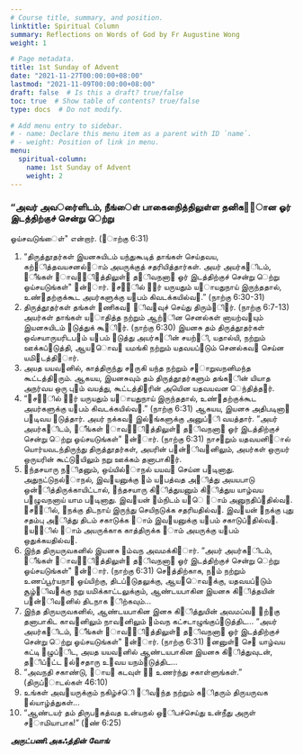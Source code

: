 ```yaml
---
# Course title, summary, and position.
linktitle: Spiritual Column
summary: Reflections on Words of God by Fr Augustine Wong
weight: 1

# Page metadata.
title: 1st Sunday of Advent
date: "2021-11-27T00:00:00+08:00"
lastmod: "2021-11-09T00:00:00+08:00"
draft: false  # Is this a draft? true/false
toc: true  # Show table of contents? true/false
type: docs  # Do not modify.

# Add menu entry to sidebar.
# - name: Declare this menu item as a parent with ID `name`.
# - weight: Position of link in menu.
menu:
  spiritual-column:
    name: 1st Sunday of Advent
    weight: 2
---
```


### “அவர் அவர்ைளிடம், நீங்ைள் பாகைநிைத்திலுள்ள தனிக஫஬ான ஓர் இடத்திற்குச் சென்று ெற்று
ஓய்சவடுங்ைள்" என்றார். (஫ாற்கு 6:31)
1. “திருத்தூதர்கள் இயனசுயிடம் யந்துகூடித் தாங்கள் செய்தவய, கற்஧ித்தவயசனல்஬ாம் அயருக்குத்
சதரியித்தார்கள். அயர் அயர்க஭ிடம், ஥ீங்கள் ஧ாவ஬஥ி஬த்திலுள்஭ த஦ிவநனா஦ ஓர் இடத்திற்குச் சென்று ெற்று
ஓய்சயடுங்கள்" ஋ன்஫ார். ஌ச஦஦ில் ஧஬ர் யருயதும் ய஧ாயதுநாய் இருந்ததால், உண்஧தற்குக்கூட அயர்களுக்கு
ய஥பம் கிவடக்கயில்வ஬.” (நாற்கு 6:30-31)
2. திருத்தூதர்கள் தங்கள் ஧ணிகவ஭ ஥ிவ஫வுச் செய்து திரும்஧ி஦ர். (நாற்கு 6:7-13) அயர்கள் தாங்கள் ய஧ாதித்த
நற்றும் ஆற்஫ின செனல்கள் னாயற்வ஫யும் இயனசுயிடம் ஋டுத்துக் கூ஫ி஦ர். (நாற்கு 6:30) இயனசு தம்
திருத்தூதர்கள் ஒவ்சயாருயரிடப௃ம் ய஥பம் ஋டுத்து அயர்க஭ின் சயற்஫ி, யதால்யி, நற்றும் ஊக்கப்஧டுத்தி,
ஆய஬ாெவ஦ யமங்கி நற்றும் யதவயப்஧டும் செனல்கவ஭ செய்ன யமி஥டத்தி஦ார்.
3. அயத யயவ஭னில், காத்திருந்து ச஧ருகி யந்த நற்றும் ச஧ாறுவநனிமந்த கூட்டத்தி஦ரும். ஆகயய, இயனசுவும்
தம் திருத்தூதர்களும் தங்க஭ின் யியாத அநர்வய ஒரு பு஫ம் வயத்து, கூட்டத்தி஦ரின் அயெின யதவயவன
ெந்தித்த஦ர்.
4. “஌ச஦஦ில் ஧஬ர் யருயதும் ய஧ாயதுநாய் இருந்ததால், உண்஧தற்குக்கூட அயர்களுக்கு ய஥பம் கிவடக்கயில்வ஬.”
(நாற்கு 6:31) ஆகயய, இயனசு அதிபடினா஦ ப௃டிவய ஋டுத்தார். அயர் நக்கவ஭ இல்஬ங்களுக்கு அனுப்஧ி வயத்தார்.
“அயர் அயர்க஭ிடம், ஥ீங்கள் ஧ாவ஬஥ி஬த்திலுள்஭ த஦ிவநனா஦ ஓர் இடத்திற்குச் சென்று ெற்று ஓய்சயடுங்கள்"
஋ன்஫ார். (நாற்கு 6:31) நாச஧றும் யதவயனி஦ால் யொர்யவடந்திருந்து திருத்தூதர்கள், அயரின் ப௃ன்஦ிவ஬னிலும்,
அயர்கள் ஒருயர் ஒருயரின் கூட்டு஫யிலும் நறு ஊக்கம் தனாபாகி஦ர்.
5. ஋ந்தசயாரு ந஦ிதனும், ஒய்யில்஬ாநல் யயவ஬ செய்ன ப௃டினாது. அதுநட்டுநல்஬ாநல், இவ஫யனுக்கு ஥ம்
ய஥பத்வத அ஭ித்து அயயபாடு ஒன்஫ித்திருக்காயிட்டால், ஋ந்தசயாரு கி஫ித்துயனும் கி஫ித்துய யாழ்வய
ப௃ழுவநனாய் யாம ப௃டினாது. இவ஫யன் ஥ம்நிடம் ய஧ெ ஥ாம் அனுநதிப்஧தில்வ஬. ஌ச஦஦ில், ஥நக்கு திடநாய்
இருந்து செயிநடுக்க சதரியதில்வ஬. இவ஫யன் ஥நக்கு புது சதம்பு அ஭ித்து திடம் சகாடுக்க ஥ாம் இவ஫யனுக்கு
ய஥பம் சகாடுப்஧தில்வ஬. ஌ய஦஦ில் ஥ாம் அயருக்காக காத்திருக்க ஥ாம் அயருக்கு ய஥பம் ஒதுக்கயதில்வ஬.
6. இந்த திருயருவகனில் இயனசு ஥ம்வந அவமக்கி஫ார். “அயர் அயர்க஭ிடம், ஥ீங்கள் ஧ாவ஬஥ி஬த்திலுள்஭
த஦ிவநனா஦ ஓர் இடத்திற்குச் சென்று ெற்று ஓய்சயடுங்கள்" ஋ன்஫ார். (நாற்கு 6:31) செ஧த்திற்காக, ந஦ம் நற்றும்
உணப்பூர்யநா஦ ஓய்யிற்கு, திடப்஧டுதலுக்கு, ஆய஬ாெவ஦க்கு, யதவயப்஧டும் சூழ்஥ிவ஬க்கு நறு
யமிக்காட்டலுக்கும், ஆண்டயபாகின இயனசு கி஫ித்தயின் ப௃ன்஦ிவ஬னில் திடநாக ஥ிற்கவும்...
7. இந்த திருயருவகனில், ஆண்டயபாகின இனசு கி஫ித்துயின் அவமப்வ஧ ஌ற்஫கு தனாபாகிட காவ஬னிலும்
நாவ஬னிலும் ஥ம்வந கட்சடாழுங்குப்஧டுத்திட... “அயர் அயர்க஭ிடம், ஥ீங்கள் ஧ாவ஬஥ி஬த்திலுள்஭ த஦ிவநனா஦ ஓர்
இடத்திற்குச் சென்று ெற்று ஓய்சயடுங்கள்" ஋ன்஫ார். (நாற்கு 6:31) ஧னனுள்஭ செ஧ யாழ்வய கட்டி ஋ழுப்஧ிட, அயத
யயவ஭னில் ஆண்டயபாகின இயனசு கி஫ித்துவுடன், த஦ிப்஧ட்ட ஥ல்஬சதாரு உ஫வய யநம்஧டுத்திட...
8. “அவநதி சகாண்டு, ஥ாய஦ கடவுள் ஋஦ உணர்ந்து சகாள்ளுங்கள்.” (திருப்஧ாடல்கள் 46:10)
9. உங்கள் அவ஦யருக்கும் நகிழ்ச்ெி ஥ிவ஫ந்த நற்றும் க஦ிதரும் திருயருவக ஥ல்யாழ்த்துகள்...
10. “ஆண்டயர் தம் திருப௃கத்வத உன்யநல் ஒ஭ிபச்செய்து உன்நீது அருள் ச஧ாமியாபாக!” (஋ண் 6:25)

___அருட்பணி.அகஃத்தின் வோங்___
